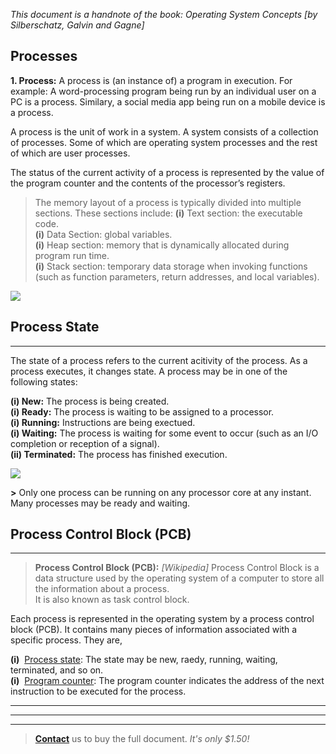 *This document is a handnote of the book: Operating System Concepts [by Silberschatz, Galvin and Gagne]*

## Processes

**1. Process:** A process is (an instance of) a program in execution. For example: A word-processing program being run by an individual user on a PC is a process. Similary, a social media app being run on a mobile device is a process.

A process is the unit of work in a system. A system consists of a collection of processes. Some of which are operating system processes and the rest of which are  user processes.

The status of the current activity of a process is represented by the value of the program counter and the contents of the processor’s registers.

> The memory layout of a process is typically divided into multiple sections. These sections include: 
**(i)** Text section: the executable code.  
**(i)** Data Section: global variables.  
**(i)** Heap section: memory that is dynamically allocated during program run
time.  
**(i)** Stack section: temporary data storage when invoking functions (such as
function parameters, return addresses, and local variables).

<img src="process_layout_memory.JPG" />


## Process State
---

The state of a process refers to the current acitivity of the process. As a process executes, it changes state. A process may be in one of the following states:

**(i) New:** The process is being created.  
**(i) Ready:** The process is waiting to be assigned to a processor.  
**(i) Running:** Instructions are being exectued.  
**(i) Waiting:** The process is waiting for some event to occur (such as an I/O completion or reception of a signal).  
**(ii) Terminated:** The process has finished execution.

<img src="process_state.JPG" />

**>** Only one process can be running on any processor core at any instant. Many processes may be ready and waiting.

## Process Control Block (PCB)
<hr />

> **Process Control Block (PCB):** *[Wikipedia]* Process Control Block is a data structure used by the operating system of a computer to store all the information about a process.  
It is also known as task control block.

Each process is represented in the operating system by a process control block (PCB). It contains many pieces of information associated with a specific process. They are,

**(i)** &nbsp;<u>Process state</u>: The state may be new, raedy, running, waiting, terminated, and so on.  
**(i)** &nbsp;<u>Program counter</u>: The program counter indicates the address of the next instruction to be executed for the process.

<!-- PCB, where is it used? what are its contents -->

---
---
---

> [**Contact**](https://tawk.to/chat/66893d23eaf3bd8d4d18d232/1i241dlbj) us to buy the full document. *It's only $1.50!*